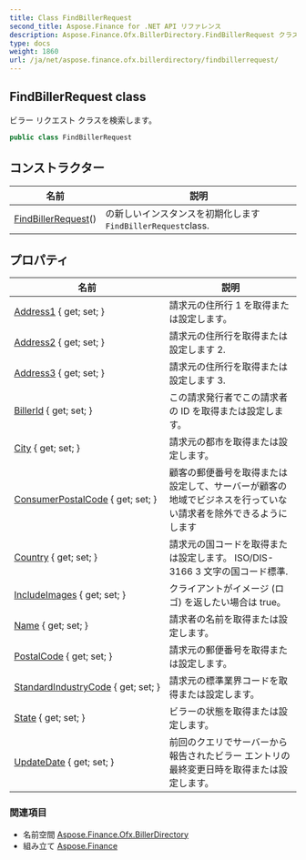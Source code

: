 ```yaml
---
title: Class FindBillerRequest
second_title: Aspose.Finance for .NET API リファレンス
description: Aspose.Finance.Ofx.BillerDirectory.FindBillerRequest クラス. ビラー リクエスト クラスを検索します
type: docs
weight: 1860
url: /ja/net/aspose.finance.ofx.billerdirectory/findbillerrequest/
---
```

## FindBillerRequest class

ビラー リクエスト クラスを検索します。

```csharp
public class FindBillerRequest
```

## コンストラクター

| 名前 | 説明 |
| --- | --- |
| [FindBillerRequest](findbillerrequest/)() | の新しいインスタンスを初期化します`FindBillerRequest`class. |

## プロパティ

| 名前 | 説明 |
| --- | --- |
| [Address1](../../aspose.finance.ofx.billerdirectory/findbillerrequest/address1/) { get; set; } | 請求元の住所行 1 を取得または設定します。 |
| [Address2](../../aspose.finance.ofx.billerdirectory/findbillerrequest/address2/) { get; set; } | 請求元の住所行を取得または設定します 2. |
| [Address3](../../aspose.finance.ofx.billerdirectory/findbillerrequest/address3/) { get; set; } | 請求元の住所行を取得または設定します 3. |
| [BillerId](../../aspose.finance.ofx.billerdirectory/findbillerrequest/billerid/) { get; set; } | この請求発行者でこの請求者の ID を取得または設定します。 |
| [City](../../aspose.finance.ofx.billerdirectory/findbillerrequest/city/) { get; set; } | 請求元の都市を取得または設定します。 |
| [ConsumerPostalCode](../../aspose.finance.ofx.billerdirectory/findbillerrequest/consumerpostalcode/) { get; set; } | 顧客の郵便番号を取得または設定して、サーバーが顧客の地域でビジネスを行っていない請求者を除外できるようにします |
| [Country](../../aspose.finance.ofx.billerdirectory/findbillerrequest/country/) { get; set; } | 請求元の国コードを取得または設定します。 ISO/DIS-3166 3 文字の国コード標準. |
| [IncludeImages](../../aspose.finance.ofx.billerdirectory/findbillerrequest/includeimages/) { get; set; } | クライアントがイメージ (ロゴ) を返したい場合は true。 |
| [Name](../../aspose.finance.ofx.billerdirectory/findbillerrequest/name/) { get; set; } | 請求者の名前を取得または設定します。 |
| [PostalCode](../../aspose.finance.ofx.billerdirectory/findbillerrequest/postalcode/) { get; set; } | 請求元の郵便番号を取得または設定します。 |
| [StandardIndustryCode](../../aspose.finance.ofx.billerdirectory/findbillerrequest/standardindustrycode/) { get; set; } | 請求元の標準業界コードを取得または設定します。 |
| [State](../../aspose.finance.ofx.billerdirectory/findbillerrequest/state/) { get; set; } | ビラーの状態を取得または設定します。 |
| [UpdateDate](../../aspose.finance.ofx.billerdirectory/findbillerrequest/updatedate/) { get; set; } | 前回のクエリでサーバーから報告されたビラー エントリの最終変更日時を取得または設定します。 |

### 関連項目

* 名前空間 [Aspose.Finance.Ofx.BillerDirectory](../../aspose.finance.ofx.billerdirectory/)
* 組み立て [Aspose.Finance](../../)


